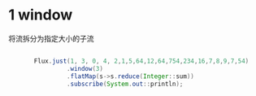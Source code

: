 # 1 window

将流拆分为指定大小的子流

```java

       Flux.just(1, 3, 0, 4, 2,1,5,64,12,64,754,234,16,7,8,9,7,54)
                .window(3)
                .flatMap(s->s.reduce(Integer::sum))
                .subscribe(System.out::println);
```

